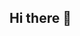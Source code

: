 ## Hi there 👋

<!--
**Arthur-oliveira0/Arthur-oliveira0** is a ✨ _special_ ✨ repository because its `README.md` (this file) appears on your GitHub profile.

Here are some ideas to get you started:

-📖 Cursando Engenharia Mecatrônica
-🤖 Interessado em robótica

